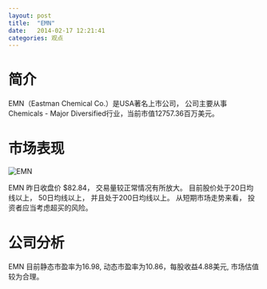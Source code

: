```yaml
---
layout: post
title:  "EMN"
date:   2014-02-17 12:21:41
categories: 观点
---
```


# 简介
EMN（Eastman Chemical Co.）是USA著名上市公司，
公司主要从事Chemicals - Major Diversified行业，当前市值12757.36百万美元。

# 市场表现

![EMN](http://finviz.com/chart.ashx?t=EMN&ty=c&ta=1&p=d&s=l)

EMN 昨日收盘价 $82.84，
交易量较正常情况有所放大。
目前股价处于20日均线以上，
50日均线以上，
并且处于200日均线以上。
从短期市场走势来看，
投资者应当考虑超买的风险。

# 公司分析
EMN 目前静态市盈率为16.98, 动态市盈率为10.86，每股收益4.88美元,
市场估值较为合理。
